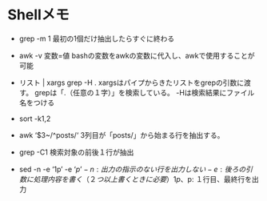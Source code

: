 # Shellメモ

- grep -m 1
  最初の1個だけ抽出したらすぐに終わる
- awk -v 変数=値
  bashの変数をawkの変数に代入し、awkで使用することが可能
- リスト | xargs grep -H .
  xargsはパイプからきたリストをgrepの引数に渡す。
  grepは「.（任意の１字）」を検索している。
  -Hは検索結果にファイル名をつける
- sort -k1,2

- awk ‘$3~/^posts/‘
  3列目が「posts/」から始まる行を抽出する。
- grep -C1
  検索対象の前後１行が抽出
- sed -n -e ‘1p’ -e ‘$p’
  -n: 出力の指示のない行を出力しない
  -e: 後ろの引数に処理内容を書く（２つ以上書くときに必要）
 1p、$p: １行目、最終行を出力


